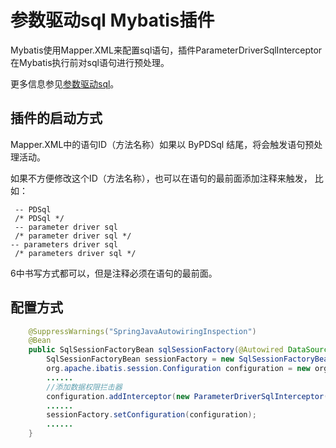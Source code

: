 # 参数驱动sql Mybatis插件

Mybatis使用Mapper.XML来配置sql语句，插件ParameterDriverSqlInterceptor在Mybatis执行前对sql语句进行预处理。

更多信息参见[参数驱动sql](https://ndxt.github.io/system_design/technical_design.html#%E5%8F%82%E6%95%B0%E9%A9%B1%E5%8A%A8sql)。

## 插件的启动方式

Mapper.XML中的语句ID（方法名称）如果以 ByPDSql 结尾，将会触发语句预处理活动。

如果不方便修改这个ID（方法名称），也可以在语句的最前面添加注释来触发， 比如：

```sql92
 -- PDSql
 /* PDSql */
 -- parameter driver sql 
 /* parameter driver sql */
-- parameters driver sql 
 /* parameters driver sql */
```
6中书写方式都可以，但是注释必须在语句的最前面。


## 配置方式 

```java
    @SuppressWarnings("SpringJavaAutowiringInspection")
    @Bean
    public SqlSessionFactoryBean sqlSessionFactory(@Autowired DataSource dataSource) throws IOException {
        SqlSessionFactoryBean sessionFactory = new SqlSessionFactoryBean();
        org.apache.ibatis.session.Configuration configuration = new org.apache.ibatis.session.Configuration();
        ......
        //添加数据权限拦击器
        configuration.addInterceptor(new ParameterDriverSqlInterceptor());
        ......
        sessionFactory.setConfiguration(configuration);
        ......
    }

```